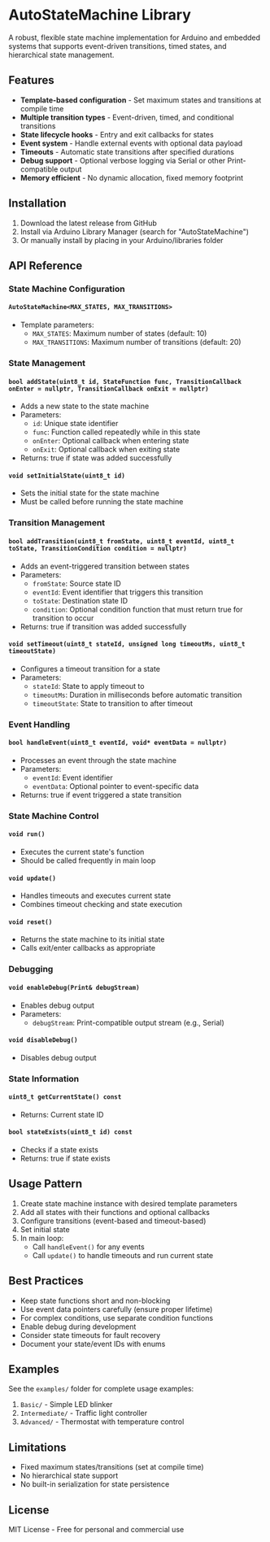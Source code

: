 # AutoStateMachine Library

A robust, flexible state machine implementation for Arduino and embedded systems that supports event-driven transitions, timed states, and hierarchical state management.

## Features

- **Template-based configuration** - Set maximum states and transitions at compile time
- **Multiple transition types** - Event-driven, timed, and conditional transitions
- **State lifecycle hooks** - Entry and exit callbacks for states
- **Event system** - Handle external events with optional data payload
- **Timeouts** - Automatic state transitions after specified durations
- **Debug support** - Optional verbose logging via Serial or other Print-compatible output
- **Memory efficient** - No dynamic allocation, fixed memory footprint

## Installation

1. Download the latest release from GitHub
2. Install via Arduino Library Manager (search for "AutoStateMachine")
3. Or manually install by placing in your Arduino/libraries folder

## API Reference

### State Machine Configuration

#### `AutoStateMachine<MAX_STATES, MAX_TRANSITIONS>`
- Template parameters:
  - `MAX_STATES`: Maximum number of states (default: 10)
  - `MAX_TRANSITIONS`: Maximum number of transitions (default: 20)

### State Management

#### `bool addState(uint8_t id, StateFunction func, TransitionCallback onEnter = nullptr, TransitionCallback onExit = nullptr)`
- Adds a new state to the state machine
- Parameters:
  - `id`: Unique state identifier
  - `func`: Function called repeatedly while in this state
  - `onEnter`: Optional callback when entering state
  - `onExit`: Optional callback when exiting state
- Returns: true if state was added successfully

#### `void setInitialState(uint8_t id)`
- Sets the initial state for the state machine
- Must be called before running the state machine

### Transition Management

#### `bool addTransition(uint8_t fromState, uint8_t eventId, uint8_t toState, TransitionCondition condition = nullptr)`
- Adds an event-triggered transition between states
- Parameters:
  - `fromState`: Source state ID
  - `eventId`: Event identifier that triggers this transition
  - `toState`: Destination state ID
  - `condition`: Optional condition function that must return true for transition to occur
- Returns: true if transition was added successfully

#### `void setTimeout(uint8_t stateId, unsigned long timeoutMs, uint8_t timeoutState)`
- Configures a timeout transition for a state
- Parameters:
  - `stateId`: State to apply timeout to
  - `timeoutMs`: Duration in milliseconds before automatic transition
  - `timeoutState`: State to transition to after timeout

### Event Handling

#### `bool handleEvent(uint8_t eventId, void* eventData = nullptr)`
- Processes an event through the state machine
- Parameters:
  - `eventId`: Event identifier
  - `eventData`: Optional pointer to event-specific data
- Returns: true if event triggered a state transition

### State Machine Control

#### `void run()`
- Executes the current state's function
- Should be called frequently in main loop

#### `void update()`
- Handles timeouts and executes current state
- Combines timeout checking and state execution

#### `void reset()`
- Returns the state machine to its initial state
- Calls exit/enter callbacks as appropriate

### Debugging

#### `void enableDebug(Print& debugStream)`
- Enables debug output
- Parameters:
  - `debugStream`: Print-compatible output stream (e.g., Serial)

#### `void disableDebug()`
- Disables debug output

### State Information

#### `uint8_t getCurrentState() const`
- Returns: Current state ID

#### `bool stateExists(uint8_t id) const`
- Checks if a state exists
- Returns: true if state exists

## Usage Pattern

1. Create state machine instance with desired template parameters
2. Add all states with their functions and optional callbacks
3. Configure transitions (event-based and timeout-based)
4. Set initial state
5. In main loop:
   - Call `handleEvent()` for any events
   - Call `update()` to handle timeouts and run current state

## Best Practices

- Keep state functions short and non-blocking
- Use event data pointers carefully (ensure proper lifetime)
- For complex conditions, use separate condition functions
- Enable debug during development
- Consider state timeouts for fault recovery
- Document your state/event IDs with enums

## Examples

See the `examples/` folder for complete usage examples:
1. `Basic/` - Simple LED blinker
2. `Intermediate/` - Traffic light controller
3. `Advanced/` - Thermostat with temperature control

## Limitations

- Fixed maximum states/transitions (set at compile time)
- No hierarchical state support
- No built-in serialization for state persistence

## License

MIT License - Free for personal and commercial use
